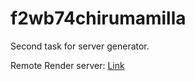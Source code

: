 # f2wb74chirumamilla

Second task for server generator.

Remote Render server: [Link](https://f2wb74chirumamilla.onrender.com)
